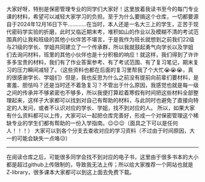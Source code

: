 大家好呀，特别是保密管理专业的同学们大家好！这里放着我读书至今的每门专业课的材料，希望可以减轻大家学习的负担。至于为什么要搞这个仓库，一切都要源自于2024年12月16日下午…………在当时，本人还是一名大三上的学生，正苦于现代密码学实验的折磨，此时又临近期末考，堆积如山的作业以及模糊不清的考试范围真的让我和班级的其他小伙伴苦不堪言，于是我作为班长就想到之前我们22级与21级的学长、学姐共同建立了一个传承群，所以我就鼓起勇气向学长以及学姐们去询问材料，班里的其他小伙伴也是十分积极的响应！就这样，我们得到了许许多多宝贵的材料，我们有了作业答案参考、有了考试范围、有了复习笔记，期末复习的压力瞬间减轻了。（这些资料也都在后面的复习里帮我了个大忙😭😭😭，真的很感谢学长、学姐们）但是，我也反思为什么之前没有提前向前辈们要材料，是害羞、胆怯吗？还是当时还不着急复习？不管出于什么原因，我感觉也就是每一级之间的传承并不够紧密也不够多，所以我便打算趁着寒假有时间把这些材料全部整理起来，这样子大家都可以找到对自己有帮助的材料，与此同时也避免了直接向特定的人发问，或者不认识对应的学长、学姐，找不到对应的人。
所以，如果大家有什么资料都可以上传，大家可以一起把仓库完善好，形成一个对保密管理这个稀缺专业的学生们都有帮助的一份入学指南。😉😉😉（面具之下可以是任何人！！！）
大家可以到各个分支去查收对应的学习资料（不过由于时间原因，大一的可能会缺失一点咯😥）

----
在阅读仓库之后，可能很多同学会找不到对应的电子书，这里由于很多书本的大小都是超过github上传限制的，导致我无法上传；所以给大家推荐一个网站也就是Z-library，很多课本大家都可以到这上面去免费下载。
